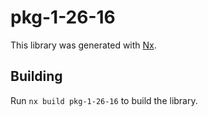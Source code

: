 # pkg-1-26-16

This library was generated with [Nx](https://nx.dev).

## Building

Run `nx build pkg-1-26-16` to build the library.
